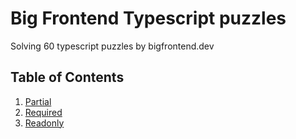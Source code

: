 # Big Frontend Typescript puzzles

Solving 60 typescript puzzles by bigfrontend.dev

## Table of Contents

1. [Partial](https://github.com/jyggiz/big-frontend-typescript/blob/main/partial/README.md)
2. [Required](https://github.com/jyggiz/big-frontend-typescript/blob/main/required/README.md)
3. [Readonly](https://github.com/jyggiz/big-frontend-typescript/blob/main/readonly/README.md)

